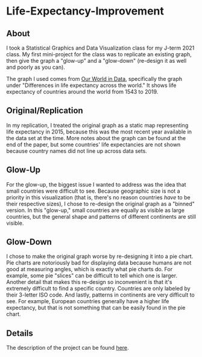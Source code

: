 # Life-Expectancy-Improvement

## About

I took a Statistical Graphics and Data Visualization class for my J-term 2021 class. My first mini-project for the class was to replicate an existing graph, then give the graph a "glow-up" and a "glow-down" (re-design it as well and poorly as you can).

The graph I used comes from [Our World in Data](https://ourworldindata.org/life-expectancy), specifically the graph under "Differences in life expectancy across the world." It shows life expectancy of countries around the world from 1543 to 2019.

## Original/Replication

In my replication, I treated the original graph as a static map representing life expectancy in 2015, because this was the most recent year available in the data set at the time. More notes about the graph can be found at the end of the paper, but some countries' life expectancies are not shown because country names did not line up across data sets.

## Glow-Up

For the glow-up, the biggest issue I wanted to address was the idea that small countries were difficult to see. Because geographic size is not a priority in this visualization (that is, there's no reason countries *have* to be their respective sizes), I chose to re-design the original graph as a "binned" version. In this "glow-up," small countries are equally as visible as large countries, but the general shape and patterns of different continents are still visible.

## Glow-Down

I chose to make the original graph worse by re-designing it into a pie chart. Pie charts are notoriously bad for displaying data because humans are not good at measuring angles, which is exactly what pie charts do. For example, some pie "slices" can be difficult to tell which one is larger. Another detail that makes this re-design so inconvenient is that it's extremely difficult to find a specific country. Countries are only labeled by their 3-letter ISO code. And lastly, patterns in continents are very difficult to see. For example, European countries generally have a higher life expectancy, but that is not something that can be easily found in the pie chart.

## Details

The description of the project can be found [here](http://www.swarthmore.edu/NatSci/aluby1/stat041/Projects/proj-1.html).